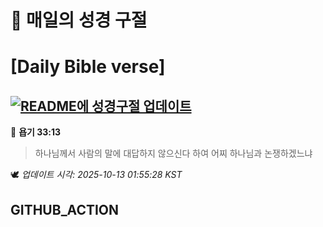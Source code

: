 # 🙏 매일의 성경 구절
# [Daily Bible verse]
## [![README에 성경구절 업데이트](https://github.com/DONGSUKA/first_test/actions/workflows/update-readme-bible.yml/badge.svg)](https://github.com/DONGSUKA/first_test/actions/workflows/update-readme-bible.yml)
<!-- START_BIBLE_VERSE -->
📖 **욥기 33:13**
> 하나님께서 사람의 말에 대답하지 않으신다 하여 어찌 하나님과 논쟁하겠느냐

🕊️ _업데이트 시각: 2025-10-13 01:55:28 KST_
  <!-- END_BIBLE_VERSE -->
## GITHUB_ACTION
